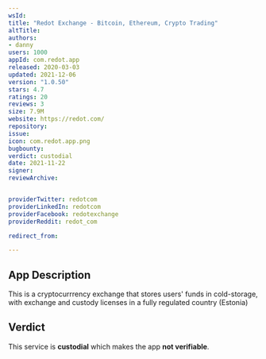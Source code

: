 ```yaml
---
wsId: 
title: "Redot Exchange - Bitcoin, Ethereum, Crypto Trading"
altTitle: 
authors:
- danny
users: 1000
appId: com.redot.app
released: 2020-03-03
updated: 2021-12-06
version: "1.0.50"
stars: 4.7
ratings: 20
reviews: 3
size: 7.9M
website: https://redot.com/
repository: 
issue: 
icon: com.redot.app.png
bugbounty: 
verdict: custodial
date: 2021-11-22
signer: 
reviewArchive:


providerTwitter: redotcom
providerLinkedIn: redotcom
providerFacebook: redotexchange
providerReddit: redot_com

redirect_from:

---
```



## App Description

This is a cryptocurrrency exchange that stores users' funds in cold-storage, with exchange and custody licenses in a fully regulated country (Estonia)

## Verdict

This service is **custodial** which makes the app **not verifiable**.

